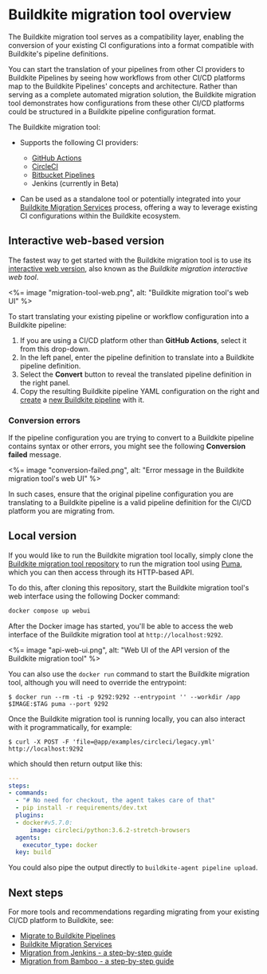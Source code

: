 # Buildkite migration tool overview

The Buildkite migration tool serves as a compatibility layer, enabling the conversion of your existing CI configurations into a format compatible with Buildkite's pipeline definitions.

You can start the translation of your pipelines from other CI providers to Buildkite Pipelines by seeing how workflows from other CI/CD platforms map to the Buildkite Pipelines' concepts and architecture. Rather than serving as a complete automated migration solution, the Buildkite migration tool demonstrates how configurations from these other CI/CD platforms could be structured in a Buildkite pipeline configuration format.

The Buildkite migration tool:

- Supports the following CI providers:

    * [GitHub Actions](/docs/pipelines/migration/tool/github-actions)
    * [CircleCI](/docs/pipelines/migration/tool/circleci)
    * [Bitbucket Pipelines](/docs/pipelines/migration/tool/bitbucket-pipelines)
    * Jenkins (currently in Beta)

- Can be used as a standalone tool or potentially integrated into your [Buildkite Migration Services](https://buildkite.com/resources/migrations/) process, offering a way to leverage existing CI configurations within the Buildkite ecosystem.

## Interactive web-based version

The fastest way to get started with the Buildkite migration tool is to use its [interactive web version](https://buildkite.com/resources/migrate/), also known as the _Buildkite migration interactive web tool_.

<%= image "migration-tool-web.png", alt: "Buildkite migration tool's web UI" %>

To start translating your existing pipeline or workflow configuration into a Buildkite pipeline:

1. If you are using a CI/CD platform other than **GitHub Actions**, select it from this drop-down.
1. In the left panel, enter the pipeline definition to translate into a Buildkite pipeline definition.
1. Select the **Convert** button to reveal the translated pipeline definition in the right panel.
1. Copy the resulting Buildkite pipeline YAML configuration on the right and [create](/docs/pipelines/configure) a [new Buildkite pipeline](https://www.buildkite.com/new) with it.

### Conversion errors

If the pipeline configuration you are trying to convert to a Buildkite pipeline contains syntax or other errors, you might see the following **Conversion failed** message.

<%= image "conversion-failed.png", alt: "Error message in the Buildkite migration tool's web UI" %>

In such cases, ensure that the original pipeline configuration you are translating to a Buildkite pipeline is a valid pipeline definition for the CI/CD platform you are migrating from.

## Local version

If you would like to run the Buildkite migration tool locally, simply clone the [Buildkite migration tool repository](https://github.com/buildkite/migration) to run the migration tool using [Puma](https://github.com/puma/puma), which you can then access through its HTTP-based API.

To do this, after cloning this repository, start the Buildkite migration tool's web interface using the following Docker command:

```sh
docker compose up webui
```

After the Docker image has started, you'll be able to access the web interface of the Buildkite migration tool at `http://localhost:9292`.

<%= image "api-web-ui.png", alt: "Web UI of the API version of the Buildkite migration tool" %>

You can also use the `docker run` command to start the Buildkite migration tool, although you will need to override the entrypoint:

```shell
$ docker run --rm -ti -p 9292:9292 --entrypoint '' --workdir /app $IMAGE:$TAG puma --port 9292
```

Once the Buildkite migration tool is running locally, you can also interact with it programmatically, for example:

```shell
$ curl -X POST -F 'file=@app/examples/circleci/legacy.yml' http://localhost:9292
```
which should then return output like this:

```yaml
---
steps:
- commands:
  - "# No need for checkout, the agent takes care of that"
  - pip install -r requirements/dev.txt
  plugins:
  - docker#v5.7.0:
      image: circleci/python:3.6.2-stretch-browsers
  agents:
    executor_type: docker
  key: build
```

You could also pipe the output directly to `buildkite-agent pipeline upload`.

## Next steps

For more tools and recommendations regarding migrating from your existing CI/CD platform to Buildkite, see:

- [Migrate to Buildkite Pipelines](/docs/pipelines/migration)
- [Buildkite Migration Services](https://buildkite.com/resources/migrations/)
- [Migration from Jenkins - a step-by-step guide](/docs/pipelines/migration/from-jenkins)
- [Migration from Bamboo - a step-by-step guide](/docs/pipelines/migration/from-bamboo)
